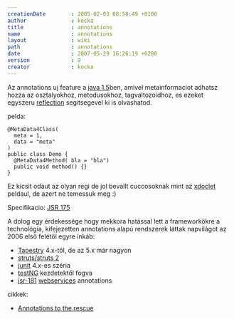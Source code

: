 ```yaml
---
creationDate        : 2005-02-03 08:58:49 +0100 
author              : kocka 
title               : annotations 
name                : annotations 
layout              : wiki 
path                : annotations 
date                : 2007-05-29 16:26:19 +0200 
version             : 9 
creator             : kocka 
---
```

Az annotations uj feature a [java 1.5](java%201.5.html)ben, amivel metainformaciot adhatsz hozza az osztalyokhoz, metodusokhoz, tagvaltozoidhoz, es ezeket egyszeru [reflection](reflection.html) segitsegevel ki is olvashatod.

pelda:
```
@MetaData4Class(
  meta = 1,
  data = "meta"
)
public class Demo {
  @MetaData4Method( bla = "bla")
  public void method() {}
}

```

Ez kicsit odaut az olyan regi de jol bevallt cuccosoknak mint az [xdoclet](XDoclet.html) peldaul, de azert ne temessuk meg :)

Specifikacio: [JSR 175](http://www.jcp.org/en/jsr/detail?id=175)

A dolog egy érdekessége hogy mekkora hatással lett a frameworkökre a technológia, kifejezetten annotations alapú rendszerek láttak napvilágot az 2006 első felétől egyre inkáb:

*   [Tapestry](tapestry.html) 4.x-től, de az 5.x már nagyon
*   [struts/struts 2](struts/struts%202.html)
*   [junit](junit.html) 4.x-es széria
*   [testNG](testng.html) kezdetektől fogva
*   [jsr-181](jsr-181.html) [webservices](WebServices.html) annotations

cikkek:

*   [ Annotations to the rescue](http://www.javaworld.com/javaworld/jw-08-2005/jw-0801-annotations_p.html)


